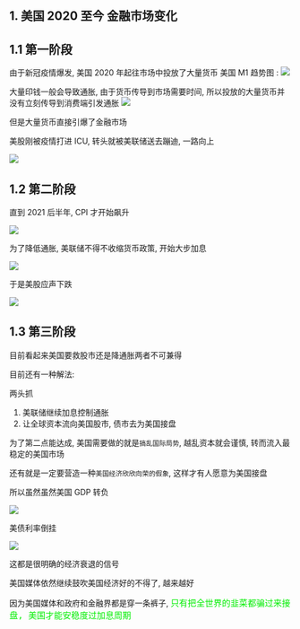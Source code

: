 ## 1. 美国 2020 至今 金融市场变化

## 1.1 第一阶段

由于新冠疫情爆发, 美国 2020 年起往市场中投放了大量货币
美国 M1 趋势图 :
![](https://qiniu.espe.work/blog/20220720183049.png)

大量印钱一般会导致通胀, 由于货币传导到市场需要时间, 所以投放的大量货币并没有立刻传导到消费端引发通胀
![](https://qiniu.espe.work/blog/20220720183244.png)

但是大量货币直接引爆了金融市场

美股刚被疫情打进 ICU, 转头就被美联储送去蹦迪, 一路向上

![](https://qiniu.espe.work/blog/20220720183330.png)

## 1.2 第二阶段

直到 2021 后半年, CPI 才开始飙升

![](https://qiniu.espe.work/blog/20220720183517.png)

为了降低通胀, 美联储不得不收缩货币政策, 开始大步加息

![](https://qiniu.espe.work/blog/20220720183542.png)

于是美股应声下跌

![](https://qiniu.espe.work/blog/20220720183625.png)

## 1.3 第三阶段

目前看起来美国要救股市还是降通胀两者不可兼得

目前还有一种解法:

两头抓

1. 美联储继续加息控制通胀
2. 让全球资本流向美国股市, 债市去为美国接盘

为了第二点能达成, 美国需要做的就是`搞乱国际局势`, 越乱资本就会谨慎, 转而流入最稳定的美国市场

还有就是一定要营造一种`美国经济欣欣向荣的假象`, 这样才有人愿意为美国接盘

所以虽然虽然美国 GDP 转负

![](https://qiniu.espe.work/blog/20220720184004.png)

美债利率倒挂

![](https://qiniu.espe.work/blog/20220720184046.png)

这都是很明确的经济衰退的信号

美国媒体依然继续鼓吹美国经济好的不得了, 越来越好

因为美国媒体和政府和金融界都是穿一条裤子, <font color=gree size=4>`只有把全世界的韭菜都骗过来接盘, 美国才能安稳度过加息周期`</font>

